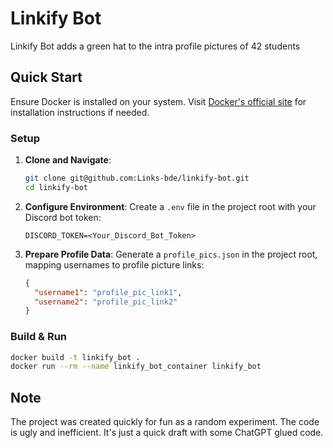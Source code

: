 # Linkify Bot

Linkify Bot adds a green hat to the intra profile pictures of 42 students

## Quick Start

Ensure Docker is installed on your system. Visit [Docker's official site](https://docs.docker.com/get-docker/) for installation instructions if needed.

### Setup

1. **Clone and Navigate**:
   ```bash
   git clone git@github.com:Links-bde/linkify-bot.git
   cd linkify-bot
   ```

2. **Configure Environment**:
   Create a `.env` file in the project root with your Discord bot token:
   ```plaintext
   DISCORD_TOKEN=<Your_Discord_Bot_Token>
   ```

3. **Prepare Profile Data**:
   Generate a `profile_pics.json` in the project root, mapping usernames to profile picture links:
   ```json
   {
     "username1": "profile_pic_link1",
     "username2": "profile_pic_link2"
   }
   ```

### Build & Run

```bash
docker build -t linkify_bot .
docker run --rm --name linkify_bot_container linkify_bot
```

## Note

The project was created quickly for fun as a random experiment. The code is ugly and inefficient. It's just a quick draft with some ChatGPT glued code.